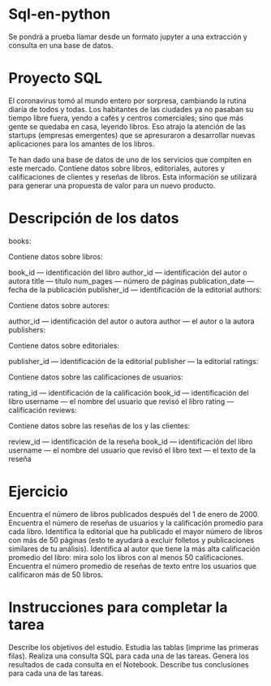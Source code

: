# Sql-en-python
Se pondrá a prueba llamar desde un formato jupyter a una extracción y consulta en una base de datos.

# Proyecto SQL
El coronavirus tomó al mundo entero por sorpresa, cambiando la rutina diaria de todos y todas. Los habitantes de las ciudades ya no pasaban su tiempo libre fuera, yendo a cafés y centros comerciales; sino que más gente se quedaba en casa, leyendo libros. Eso atrajo la atención de las startups (empresas emergentes) que se apresuraron a desarrollar nuevas aplicaciones para los amantes de los libros.

Te han dado una base de datos de uno de los servicios que compiten en este mercado. Contiene datos sobre libros, editoriales, autores y calificaciones de clientes y reseñas de libros. Esta información se utilizará para generar una propuesta de valor para un nuevo producto.

# Descripción de los datos
books:

Contiene datos sobre libros:

book_id — identificación del libro
author_id — identificación del autor o autora
title — título
num_pages — número de páginas
publication_date — fecha de la publicación
publisher_id — identificación de la editorial
authors:

Contiene datos sobre autores:

author_id — identificación del autor o autora
author — el autor o la autora
publishers:

Contiene datos sobre editoriales:

publisher_id — identificación de la editorial
publisher — la editorial
ratings:

Contiene datos sobre las calificaciones de usuarios:

rating_id — identificación de la calificación
book_id — identificación del libro
username — el nombre del usuario que revisó el libro
rating — calificación
reviews:

Contiene datos sobre las reseñas de los y las clientes:

review_id — identificación de la reseña
book_id — identificación del libro
username — el nombre del usuario que revisó el libro
text — el texto de la reseña

# Ejercicio
Encuentra el número de libros publicados después del 1 de enero de 2000.
Encuentra el número de reseñas de usuarios y la calificación promedio para cada libro.
Identifica la editorial que ha publicado el mayor número de libros con más de 50 páginas (esto te ayudará a excluir folletos y publicaciones similares de tu análisis).
Identifica al autor que tiene la más alta calificación promedio del libro: mira solo los libros con al menos 50 calificaciones.
Encuentra el número promedio de reseñas de texto entre los usuarios que calificaron más de 50 libros.

# Instrucciones para completar la tarea

Describe los objetivos del estudio.
Estudia las tablas (imprime las primeras filas).
Realiza una consulta SQL para cada una de las tareas.
Genera los resultados de cada consulta en el Notebook.
Describe tus conclusiones para cada una de las tareas.
